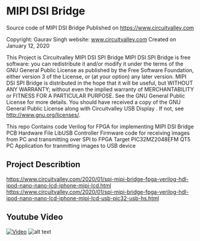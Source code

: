 # MIPI DSI Bridge 
Source code of MIPI DSI Bridge Published on https://www.circuitvalley.com

Copyright:  Gaurav Singh
website: www.circuitvalley.com 
Created on January 12, 2020

This Project is Circuitvalley MIPI DSI SPI Bridge 
MIPI DSI SPI Bridge  is free software: you can redistribute it and/or modify
it under the terms of the GNU General Public License as published by
the Free Software Foundation, either version 3 of the License, or
(at your option) any later version.
MIPI DSI SPI Bridge   is distributed in the hope that it will be useful,
but WITHOUT ANY WARRANTY; without even the implied warranty of
MERCHANTABILITY or FITNESS FOR A PARTICULAR PURPOSE.  See the
GNU General Public License for more details.
You should have received a copy of the GNU General Public License
along with Circuitvalley USB Display .  If not, see <http://www.gnu.org/licenses/>.

This repo Contains code 
Verilog for FPGA for implementing MIPI DSI Bridge
PCB Hardware File 
LibUSB Controller Firmware code for receiving images from PC and transmitting over SPI to FPGA  Target PIC32MZ2048EFM
QT5 PC Application for tranmitting images to USB device
## Project Describtion 
https://www.circuitvalley.com/2020/01/spi-mipi-bridge-fpga-verilog-hdl-ipod-nano-nano-lcd-iphone-mipi-lcd.html
https://www.circuitvalley.com/2020/01/spi-mipi-bridge-fpga-verilog-hdl-ipod-nano-nano-lcd-iphone-mipi-lcd-usb-pic32-usb-hs.html

## Youtube Video 
[![Video](https://raw.githubusercontent.com/circuitvalley/mipi_dsi_bridge_fpga/master/Hardware/Images/mipi_fpga_ipod_lcd_nano_6_ipone_verilog_spi_mipi_bridge_driver_vdhl_FPGA%20(7).JPG)](https://www.youtube.com/watch?v=Ob968oMQPxM)
![alt text](https://raw.githubusercontent.com/circuitvalley/mipi_dsi_bridge_fpga/master/Hardware/Images/mipi_fpga_ipod_lcd_nano_6_ipone_verilog_spi_mipi_bridge_driver_vdhl_FPGA%20(1)2.gif)
